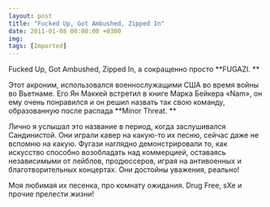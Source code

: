 ```yaml
---
layout: post
title: "Fucked Up, Got Ambushed, Zipped In"
date: 2011-01-08 00:00:00 +0300
img: 
tags: [Imported]
---
```


Fucked Up, Got Ambushed, Zipped In, а сокращенно просто **FUGAZI. **

Этот акроним, использовался военнослужащими США во время войны во Вьетнаме. Его Ян Маккей встретил в книге Марка Бейкера «Nam», он ему очень понравился и он решил назвать так свою команду, образованную после распада **Minor Threat. **

Лично я услышал это название в период, когда заслушивался Сандинистой. Они играли кавер на какую-то их песню, сейчас даже не вспомню на какую. Фугази наглядно демонстрировали то, как искусство способно возобладать над коммерцией, оставаясь независимыми от лейблов, продюссеров, играя на антивоенных и благотворительных концертах. Они достойны уважения, реально!

Моя любимая их песенка, про комнату ожидания. Drug Free, sXe и прочие прелести жизни!